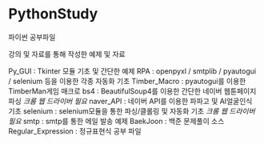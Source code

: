 # PythonStudy
파이썬 공부파일

강의 및 자료를 통해 작성한 예제 및 자료

Py_GUI : Tkinter 모듈 기초 및 간단한 예제
RPA : openpyxl  / smtplib / pyautogui / selenium 등을 이용한 각종 자동화 기초
Timber_Macro : pyautogui를 이용한 TimberMan게임 매크로
bs4 : BeautifulSoup4를 이용한 간단한 네이버 웹툰페이지 파싱 *크롬 웹 드라이버 필요*
naver_API : 네이버 API를 이용한 파파고 및 AI얼굴인식 기초
selenium : selenium모듈을 통한 파싱/클롤링 및 자동화 기초  *크롬 웹 드라이버 필요*
smtp : smtp를 통한 메일 발송 예제
BaekJoon : 백준 문제풀이 소스
Regular_Expression : 정규표현식 공부 파일


